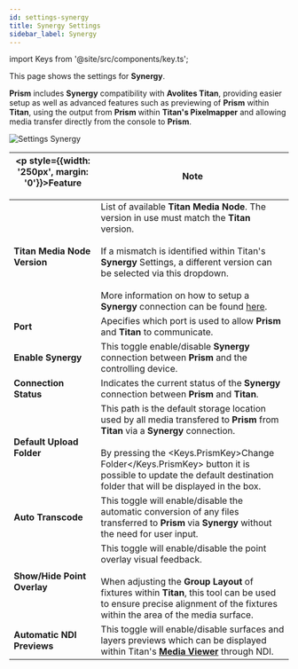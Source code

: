 ```yaml
---
id: settings-synergy
title: Synergy Settings
sidebar_label: Synergy
---
```

import Keys from '@site/src/components/key.ts';

This page shows the settings for **Synergy**.  

**Prism** includes **Synergy** compatibility with **Avolites Titan**, providing easier setup as well as advanced features such as previewing of **Prism** within **Titan**, using the output from **Prism** within **Titan's Pixelmapper** and allowing media transfer directly from the console to **Prism**.

![Settings Synergy](/prismdocs/images/prism-settings-synergy.png)

| <p style={{width: '250px', margin: '0'}}>Feature</p> |  Note      |
|------------------------------------------------------|------------|
| **Titan Media Node Version** | List of available **Titan Media Node**. The version in use must match the **Titan** version. <br/><br/> If a mismatch is identified within Titan's **Synergy** Settings, a different version can be selected via this dropdown.  <br/><br/> More information on how to setup a **Synergy** connection can be found [here](../../../../docs/synergy).|
| **Port** | Apecifies which port is used to allow **Prism** and **Titan** to communicate.|
| **Enable Synergy** | This toggle enable/disable **Synergy** connection between **Prism** and the controlling device.|
| **Connection Status** | Indicates the current status of the **Synergy** connection between **Prism** and **Titan**.|
| **Default Upload Folder** | This path is the default storage location used by all media transfered to **Prism** from **Titan** via a **Synergy** connection. <br/><br/> By pressing the <Keys.PrismKey>Change Folder</Keys.PrismKey> button it is possible to update the default destination folder that will be displayed in the box.|
| **Auto Transcode** | This toggle will enable/disable the automatic conversion of any files transferred to **Prism** via **Synergy** without the need for user input.|
| **Show/Hide Point Overlay** | This toggle will enable/disable the point overlay visual feedback. <br/><br/> When adjusting the **Group Layout** of fixtures within **Titan**, this tool can be used to ensure precise alignment of the fixtures within the area of the media surface.|
| **Automatic NDI Previews** | This toggle will enable/disable surfaces and layers previews which can be displayed within Titan's **[Media Viewer](../../../../docs/synergy/operating-synergy#media-viewer)** through NDI.|